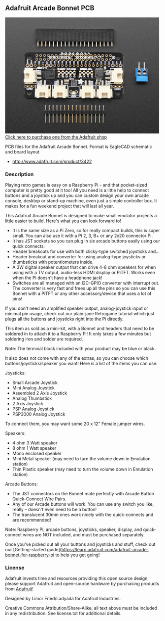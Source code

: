 ## Adafruit Arcade Bonnet PCB

<a href="http://www.adafruit.com/products/3422"><img src="assets/image.jpg?raw=true" width="500px"><br/>
Click here to purchase one from the Adafruit shop</a>

PCB files for the Adafruit Arcade Bonnet. Format is EagleCAD schematic and board layout
* http://www.adafruit.com/product/3422

### Description

Playing retro games is easy on a Raspberry Pi - and that pocket-sized computer is pretty good at it too! All you need is a little help to connect buttons and a joystick up and you can custom design your own arcade console, desktop or stand-up machine, even just a simple controller box. It makes for a fun weekend project that will last all year.

This Adafruit Arcade Bonnet is designed to make small emulator projects a little easier to build. Here's what you can look forward to!

* It is the same size as a Pi Zero, so for really compact builds, this is super small. You can also use it with a Pi 2, 3, B+ or any 2x20 connector Pi.
* It has JST sockets so you can plug in six arcade buttons easily using our quick connects.
* Header breakouts for use with both clicky-type switched joysticks and...
* Header breakout and converter for using analog-type joysticks or thumbsticks with potentiometers inside.
* A 3W digital speaker output that can drive 4-8 ohm speakers for when using with a TV output, audio-less HDMI display or PiTFT. Works even when the Pi doesn't have a headphone jack!
* Switches are all managed with an I2C-GPIO converter with interrupt out. The converter is very fast and frees up all the pins so you can use this Bonnet with a PiTFT or any other accessory/device that uses a lot of pins!

If you don't need an amplified speaker output, analog-joystick input or minimal pin usage, check out our plain-jane Retrogame tutorial which just plugs all the buttons and joysticks right into the Pi directly.

This item as sold as a mini-kit, with a Bonnet and headers that need to be soldered in to attach it to a Raspberry Pi! It only takes a few minutes but soldering iron and solder are required.

Note: The terminal block included with your product may be blue or black.

It also does not come with any of the extras, so you can choose which buttons/joysticks/speaker you want! Here is a list of the items you can use:

Joysticks:

* Small Arcade Joystick
* Mini Analog Joystick
* Assembled 2 Axis Joystick
* Analog Thumbstick
* 2 Axis Joystick
* PSP Analog Joystick
* PSP3000 Analog Joystick

To connect them, you may want some 20 x 12" Female jumper wires.

Speakers:

* 4 ohm 3 Watt speaker
* 8 ohm 1 Watt speaker
* Mono enclosed speaker
* Mini Metal speaker (may need to turn the volume down in Emulation station)
* Thin Plastic speaker (may need to turn the volume down in Emulation station)

Arcade Buttons:

* The JST connectors on the Bonnet mate perfectly with Arcade Button Quick-Connect Wire Pairs.
* Any of our Arcade buttons will work. You can use any switch you like, really – doesn't even need to be a button!
* The translucent 30mm ones work nicely with the quick-connects and are recommended!

Note: Raspberry Pi, arcade buttons, joysticks, speaker, display, and quick-connect wires are NOT included, and must be purchased separately.

Once you've picked out all your buttons and joysticks and stuff, check out our [Getting-started guide](https://learn.adafruit.com/adafruit-arcade-bonnet-for-raspberry-pi to help you get going!

### License

Adafruit invests time and resources providing this open source design, please support Adafruit and open-source hardware by purchasing products from [Adafruit](https://www.adafruit.com)!

Designed by Limor Fried/Ladyada for Adafruit Industries.

Creative Commons Attribution/Share-Alike, all text above must be included in any redistribution. See license.txt for additional details.
